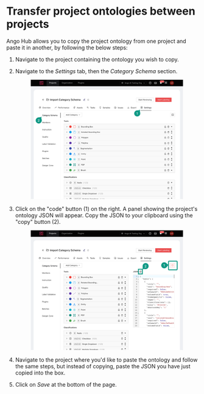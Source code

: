 # Transfer project ontologies between projects

Ango Hub allows you to copy the project ontology from one project and paste it in another, by following the below steps:

1. Navigate to the project containing the ontology you wish to copy.
2.  Navigate to the _Settings_ tab, then the _Category Schema_ section.

    <figure><img src="../.gitbook/assets/image (9).png" alt=""><figcaption></figcaption></figure>
3.  Click on the "code" button (1) on the right. A panel showing the project's ontology JSON will appear. Copy the JSON to your clipboard using the "copy" button (2).

    <figure><img src="../.gitbook/assets/image (59).png" alt=""><figcaption></figcaption></figure>
4. Navigate to the project where you'd like to paste the ontology and follow the same steps, but instead of copying, paste the JSON you have just copied into the box.
5. Click on _Save_ at the bottom of the page.
